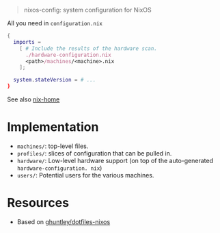 > nixos-config: system configuration for NixOS

All you need in `configuration.nix`
```nix
{
  imports =
    [ # Include the results of the hardware scan.
      ./hardware-configuration.nix
      <path>/machines/<machine>.nix
    ];

  system.stateVersion = # ...
}
```

See also [nix-home](https://github.com/epage/nix-home)

# Implementation

- `machines/`: top-level files.
- `profiles/`: slices of configuration that can be pulled in.
- `hardware/`: Low-level hardware support (on top of the auto-generated `hardware-configuration. nix`)
- `users/`: Potential users for the various machines.

# Resources

- Based on [ghuntley/dotfiles-nixos](https://github.com/ghuntley/dotfiles-nixos)
